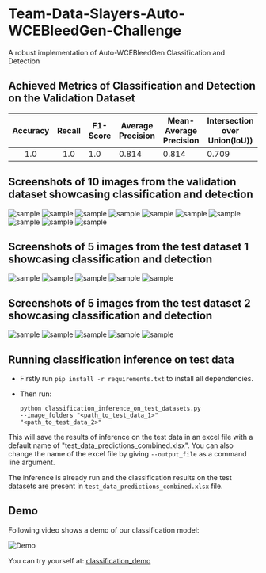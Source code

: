 # Team-Data-Slayers-Auto-WCEBleedGen-Challenge
A robust implementation of Auto-WCEBleedGen Classification and Detection

## Achieved Metrics of Classification and Detection on the Validation Dataset

| Accuracy | Recall | F1-Score | Average Precision | Mean-Average Precision | Intersection over Union(IoU)) |
|:--------:|:------:|----------|-------------------|------------------------|-------------------------------|
|    1.0   |   1.0  | 1.0      | 0.814             | 0.814                  | 0.709                         |

## Screenshots of 10 images from the validation dataset showcasing classification and detection

![sample](miscellaneous/validation_results_screenshots/example_1.jpg)
![sample](miscellaneous/validation_results_screenshots/example_2.jpg)
![sample](miscellaneous/validation_results_screenshots/example_3.jpg)
![sample](miscellaneous/validation_results_screenshots/example_4.jpg)
![sample](miscellaneous/validation_results_screenshots/example_5.jpg)
![sample](miscellaneous/validation_results_screenshots/example_6.jpg)
![sample](miscellaneous/validation_results_screenshots/example_7.jpg)
![sample](miscellaneous/validation_results_screenshots/example_8.jpg)
![sample](miscellaneous/validation_results_screenshots/example_9.jpg)
![sample](miscellaneous/validation_results_screenshots/example_10.jpg)

## Screenshots of 5 images from the test dataset 1 showcasing classification and detection

![sample](miscellaneous/test_data_1_results_screenshots/example_1.jpg)
![sample](miscellaneous/test_data_1_results_screenshots/example_2.jpg)
![sample](miscellaneous/test_data_1_results_screenshots/example_3.jpg)
![sample](miscellaneous/test_data_1_results_screenshots/example_4.jpg)
![sample](miscellaneous/test_data_1_results_screenshots/example_5.jpg)

## Screenshots of 5 images from the test dataset 2 showcasing classification and detection

![sample](miscellaneous/test_data_2_results_screenshots/example_1.jpg)
![sample](miscellaneous/test_data_2_results_screenshots/example_2.jpg)
![sample](miscellaneous/test_data_2_results_screenshots/example_3.jpg)
![sample](miscellaneous/test_data_2_results_screenshots/example_4.jpg)
![sample](miscellaneous/test_data_2_results_screenshots/example_5.jpg)

## Running classification inference on test data

- Firstly run <code>pip install -r requirements.txt</code> to install all dependencies.
- Then run:
  
  <code>python classification_inference_on_test_datasets.py --image_folders "<path_to_test_data_1>" "<path_to_test_data_2>"</code>

This will save the results of inference on the test data in an excel file with a default name of "test_data_predictions_combined.xlsx". You can also change the name of the excel file by giving <code>--output_file</code> as a command line argument.

The inference is already run and the classification results on the test datasets are present in <code>test_data_predictions_combined.xlsx</code> file.

## Demo

Following video shows a demo of our classification model:

![Demo](miscellaneous/classification_demo.gif)

You can try yourself at: [classification_demo](https://huggingface.co/Aaryan333/convnext-tiny-finetuned-misahub-auto-wce)

